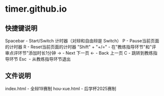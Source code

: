 # timer.github.io
## 快捷键说明
Spacebar        - Start/Switch 计时器（对辩和自由辩是 Switch）
P               - Pause当前页面的计时器
R               - Reset当前页面的计时器
"Shift" + "+/=" - 在"教练指导环节"和"评审点评环节"添加时长1分钟
→               - Next 下一页
←               - Back 上一页
C               - 跳转到教练指导环节
Esc             - 从教练指导环节退出
## 文件说明
index.html      - 全辩19赛制
hou-xue.html    - 后学杯2025赛制